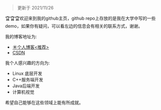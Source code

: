> 更新于 2021/11/26

:trophy::trophy::trophy:欢迎来到我的github主页，github repo上存放的是我在大学中写的一些demo，如果你有疑问，可以看左边的信息会有相关的联系方式，谢谢。

我的博客地址为: 
- [:sunny:个人博客<推荐>](https://blog.dreamforme.top/) 
- [CSDN](https://blog.csdn.net/weixin_42792088)

我个人感兴趣的方向为: 
- Linux 底层开发
- C++服务端开发
- Java后端开发
- 计算机视觉

希望自己能够在这些领域上能有所成就。
